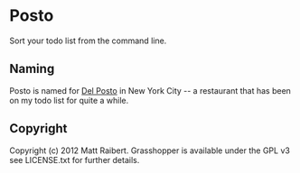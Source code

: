 # Posto

Sort your todo list from the command line.

## Naming

Posto is named for [Del Posto](http://www.delposto.com/) in New York City -- a restaurant that has been on my todo list for quite a while.

## Copyright

Copyright (c) 2012 Matt Raibert.
Grasshopper is available under the GPL v3 see LICENSE.txt for further details.
